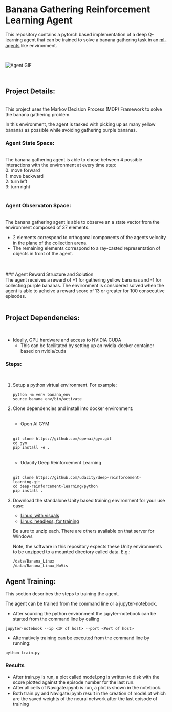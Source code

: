 # Banana Gathering Reinforcement Learning Agent

This repository contains a pytorch based implementation of a deep Q-learning
agent that can be trained to solve a banana gathering task in an [ml-agents](https://github.com/Unity-Technologies/ml-agents/blob/main/docs/Learning-Environment-Examples.md) like
environment.

</br>

![Agent GIF](./bananas3.gif)

</br>

## Project Details:

</br>
This project uses the Markov Decision Process (MDP) Framework to solve the banana gathering problem. 

In this environment, the agent is tasked with picking up as many yellow bananas as possible while avoiding gathering purple bananas. 
</br>

### Agent State Space:
</br>
The banana gathering agent is able to chose between 4 possible interactions with the environment at every time step:
</br>
0: move forward</br>
1: move backward</br>
2: turn left</br>
3: turn right</br>
</br>

### Agent Observaton Space:
</br>
The banana gathering agent is able to observe an a state vector from the environment composed of 37 elements.

* 2 elements correspond to orthogonal components of the agents velocity in the plane of the collection arena.
* The remaining elements correspond to a ray-casted representation of objects in front of the agent.
</br>
</br>
### Agent Reward Structure and Solution
</br>
The agent receives a reward of +1 for gathering yellow bananas and -1 for collecting purple bananas. The environment is considered solved when the agent is able to acheive a reward score of 13 or greater for 100 consecutive episodes.
</br>
</br>

## Project Dependencies:
</br>

* Ideally, GPU hardware and access to NVIDIA CUDA
    *  This can be facilitated by setting up an nvidia-docker container based on nvidia/cuda 

### Steps:
</br>

1) Setup a python virtual environment. For example:

    ```
    python -m venv banana_env
    source banana_env/bin/activate
    ```

2) Clone dependencies and install into docker environment:

    </br>

   * Open AI GYM

   </br>

    ```
    git clone https://github.com/openai/gym.git
    cd gym
    pip install -e .
    ```
    </br>

   * Udacity Deep Reinforcement Learning

   </br>

    ```
    git clone https://github.com/udacity/deep-reinforcement-learning.git
    cd deep-reinforcement-learning/python
    pip install .
    ```

3) Download the standalone Unity based training environment for your use case:

    * [Linux, with visuals](https://s3-us-west-1.amazonaws.com/udacity-drlnd/P1/Banana/Banana_Linux.zip)
    * [Linux, headless, for training](https://s3-us-west-1.amazonaws.com/udacity-drlnd/P1/Banana/Banana_Linux_NoVis.zip)

    Be sure to unzip each. There are others available on that server for Windows

    Note, the software in this repository expects these Unity environments to be unzipped to a mounted directory called data. E.g.:
    ```
    /data/Banana_Linux
    /data/Banana_Linux_NoVis
    ```

## Agent Training:

This section describes the steps to training the agent.

The agent can be trained from the command line or a jupyter-notebook.

* After sourcing the python environment the jupyter-notebook can be started from the command line by calling 
```
jupyter-notebook --ip <IP of host> --port <Port of host>
```
* Alternatively training can be executed from the command line by running:
```
python train.py
```

### Results
* After train.py is run, a plot called model.png is written to disk with the score plotted against the episode number for the last run.
* After all cells of Navigate.ipynb is run, a plot is shown in the notebook.
* Both train.py and Navigate.ipynb result in the creation of model.pt which are the saved weights of the neural network after the last episode of training